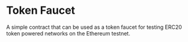 # Token Faucet

A simple contract that can be used as a token faucet for testing ERC20 token powered networks on the Ethereum testnet.
